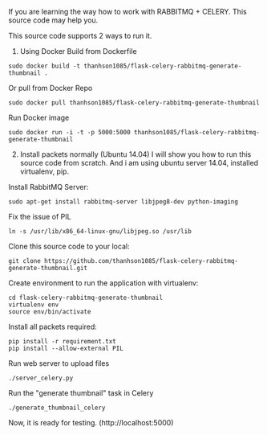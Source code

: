 If you are learning the way how to work with RABBITMQ + CELERY. This source code may help you.

This source code supports 2 ways to run it.

1. Using Docker
Build from Dockerfile
```
sudo docker build -t thanhson1085/flask-celery-rabbitmq-generate-thumbnail .
```
Or pull from Docker Repo
```
sudo docker pull thanhson1085/flask-celery-rabbitmq-generate-thumbnail
```
Run Docker image
```
sudo docker run -i -t -p 5000:5000 thanhson1085/flask-celery-rabbitmq-generate-thumbnail
```

2. Install packets normally (Ubuntu 14.04)
I will show you how to run this source code from scratch. And i am using ubuntu server 14.04, installed virtualenv, pip.

Install RabbitMQ Server:
```
sudo apt-get install rabbitmq-server libjpeg8-dev python-imaging
```

Fix the issue of PIL
```
ln -s /usr/lib/x86_64-linux-gnu/libjpeg.so /usr/lib
```

Clone this source code to your local:
```
git clone https://github.com/thanhson1085/flask-celery-rabbitmq-generate-thumbnail.git
```

Create environment to run the application with virtualenv:
```
cd flask-celery-rabbitmq-generate-thumbnail
virtualenv env
source env/bin/activate
```

Install all packets required:
```
pip install -r requirement.txt
pip install --allow-external PIL
```

Run web server to upload files
```
./server_celery.py
```
Run the "generate thumbnail" task in Celery
```
./generate_thumbnail_celery
```

Now, it is ready for testing.
(http://localhost:5000)
